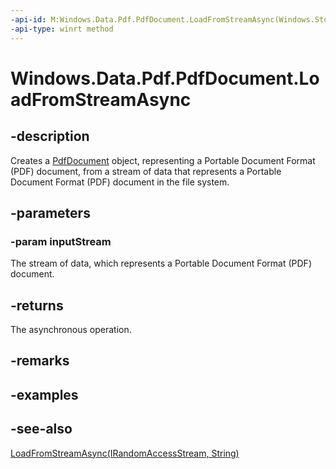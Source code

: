 ----api-id: M:Windows.Data.Pdf.PdfDocument.LoadFromStreamAsync(Windows.Storage.Streams.IRandomAccessStream)
-api-type: winrt method
---<!-- Method syntaxpublic Windows.Foundation.IAsyncOperation<Windows.Data.Pdf.PdfDocument> LoadFromStreamAsync(Windows.Storage.Streams.IRandomAccessStream inputStream)--># Windows.Data.Pdf.PdfDocument.LoadFromStreamAsync## -descriptionCreates a [PdfDocument](pdfdocument.md) object, representing a Portable Document Format (PDF) document, from a stream of data that represents a Portable Document Format (PDF) document in the file system.## -parameters### -param inputStreamThe stream of data, which represents a Portable Document Format (PDF) document.## -returnsThe asynchronous operation.## -remarks## -examples## -see-also[LoadFromStreamAsync(IRandomAccessStream, String)](pdfdocument_loadfromstreamasync_1652306870.md)